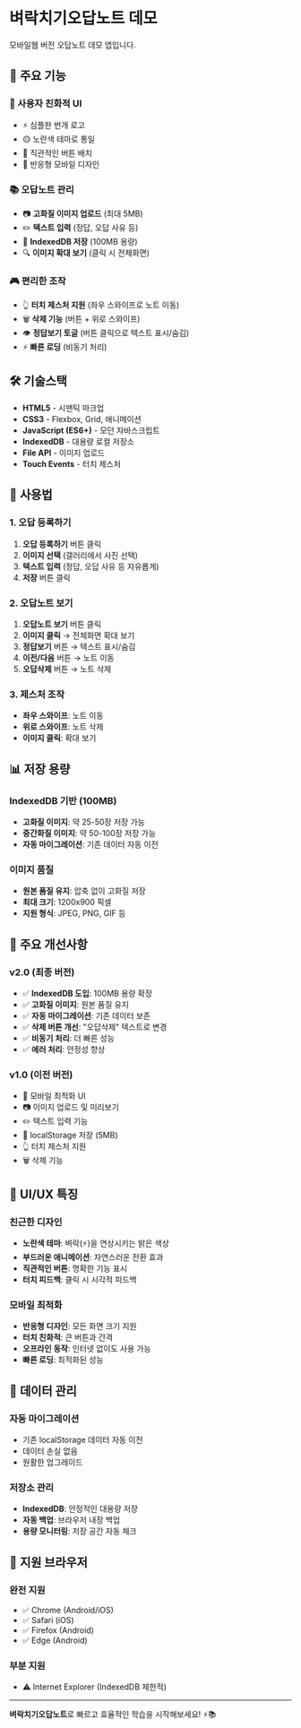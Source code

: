 # 벼락치기오답노트 데모

모바일웹 버전 오답노트 데모 앱입니다.


## 🎯 주요 기능

### 📱 사용자 친화적 UI
- ⚡ 심플한 번개 로고
- 🟡 노란색 테마로 통일
- 🎨 직관적인 버튼 배치
- 📱 반응형 모바일 디자인

### 📚 오답노트 관리
- 📷 **고화질 이미지 업로드** (최대 5MB)
- ✏️ **텍스트 입력** (정답, 오답 사유 등)
- 💾 **IndexedDB 저장** (100MB 용량)
- 🔍 **이미지 확대 보기** (클릭 시 전체화면)

### 🎮 편리한 조작
- 👆 **터치 제스처 지원** (좌우 스와이프로 노트 이동)
- 🗑️ **삭제 기능** (버튼 + 위로 스와이프)
- 👁️ **정답보기 토글** (버튼 클릭으로 텍스트 표시/숨김)
- ⚡ **빠른 로딩** (비동기 처리)

## 🛠️ 기술스택

- **HTML5** - 시맨틱 마크업
- **CSS3** - Flexbox, Grid, 애니메이션
- **JavaScript (ES6+)** - 모던 자바스크립트
- **IndexedDB** - 대용량 로컬 저장소
- **File API** - 이미지 업로드
- **Touch Events** - 터치 제스처

## 🚀 사용법

### 1. 오답 등록하기
1. **오답 등록하기** 버튼 클릭
2. **이미지 선택** (갤러리에서 사진 선택)
3. **텍스트 입력** (정답, 오답 사유 등 자유롭게)
4. **저장** 버튼 클릭

### 2. 오답노트 보기
1. **오답노트 보기** 버튼 클릭
2. **이미지 클릭** → 전체화면 확대 보기
3. **정답보기** 버튼 → 텍스트 표시/숨김
4. **이전/다음** 버튼 → 노트 이동
5. **오답삭제** 버튼 → 노트 삭제

### 3. 제스처 조작
- **좌우 스와이프**: 노트 이동
- **위로 스와이프**: 노트 삭제
- **이미지 클릭**: 확대 보기

## 📊 저장 용량

### IndexedDB 기반 (100MB)
- **고화질 이미지**: 약 25-50장 저장 가능
- **중간화질 이미지**: 약 50-100장 저장 가능
- **자동 마이그레이션**: 기존 데이터 자동 이전

### 이미지 품질
- **원본 품질 유지**: 압축 없이 고화질 저장
- **최대 크기**: 1200x900 픽셀
- **지원 형식**: JPEG, PNG, GIF 등

## 🔧 주요 개선사항

### v2.0 (최종 버전)
- ✅ **IndexedDB 도입**: 100MB 용량 확장
- ✅ **고화질 이미지**: 원본 품질 유지
- ✅ **자동 마이그레이션**: 기존 데이터 보존
- ✅ **삭제 버튼 개선**: "오답삭제" 텍스트로 변경
- ✅ **비동기 처리**: 더 빠른 성능
- ✅ **에러 처리**: 안정성 향상

### v1.0 (이전 버전)
- 📱 모바일 최적화 UI
- 📷 이미지 업로드 및 미리보기
- ✏️ 텍스트 입력 기능
- 💾 localStorage 저장 (5MB)
- 👆 터치 제스처 지원
- 🗑️ 삭제 기능

## 🎨 UI/UX 특징

### 친근한 디자인
- **노란색 테마**: 벼락(⚡)을 연상시키는 밝은 색상
- **부드러운 애니메이션**: 자연스러운 전환 효과
- **직관적인 버튼**: 명확한 기능 표시
- **터치 피드백**: 클릭 시 시각적 피드백

### 모바일 최적화
- **반응형 디자인**: 모든 화면 크기 지원
- **터치 친화적**: 큰 버튼과 간격
- **오프라인 동작**: 인터넷 없이도 사용 가능
- **빠른 로딩**: 최적화된 성능

## 🔄 데이터 관리

### 자동 마이그레이션
- 기존 localStorage 데이터 자동 이전
- 데이터 손실 없음
- 원활한 업그레이드

### 저장소 관리
- **IndexedDB**: 안정적인 대용량 저장
- **자동 백업**: 브라우저 내장 백업
- **용량 모니터링**: 저장 공간 자동 체크


## 📱 지원 브라우저

### 완전 지원
- ✅ Chrome (Android/iOS)
- ✅ Safari (iOS)
- ✅ Firefox (Android)
- ✅ Edge (Android)

### 부분 지원
- ⚠️ Internet Explorer (IndexedDB 제한적)





---

**벼락치기오답노트**로 빠르고 효율적인 학습을 시작해보세요! ⚡📚
